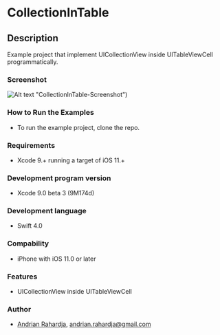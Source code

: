 # CollectionInTable

## Description
Example project that implement UICollectionView inside UITableViewCell programmatically.

### Screenshot
![Alt text](http://i.imgur.com/4DLROtR.gif) "CollectionInTable-Screenshot")

### How to Run the Examples
- To run the example project, clone the repo.

### Requirements
- Xcode 9.+ running a target of iOS 11.+

### Development program version

- Xcode 9.0 beta 3 (9M174d)

### Development language

- Swift 4.0

### Compability
- iPhone with iOS 11.0 or later

### Features

- UICollectionView inside UITableViewCell

### Author
- [Andrian Rahardja](https://github.com/episquare), andrian.rahardja@gmail.com

